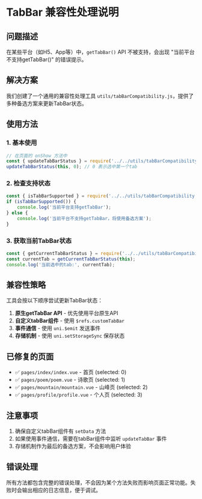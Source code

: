 # TabBar 兼容性处理说明

## 问题描述
在某些平台（如H5、App等）中，`getTabBar()` API 不被支持，会出现 "当前平台不支持getTabBar()" 的错误提示。

## 解决方案
我们创建了一个通用的兼容性处理工具 `utils/tabBarCompatibility.js`，提供了多种备选方案来更新TabBar状态。

## 使用方法

### 1. 基本使用
```javascript
// 在页面的 onShow 方法中
const { updateTabBarStatus } = require('../../utils/tabBarCompatibility.js');
updateTabBarStatus(this, 0); // 0 表示选中第一个tab
```

### 2. 检查支持状态
```javascript
const { isTabBarSupported } = require('../../utils/tabBarCompatibility.js');
if (isTabBarSupported()) {
    console.log('当前平台支持getTabBar');
} else {
    console.log('当前平台不支持getTabBar，将使用备选方案');
}
```

### 3. 获取当前TabBar状态
```javascript
const { getCurrentTabBarStatus } = require('../../utils/tabBarCompatibility.js');
const currentTab = getCurrentTabBarStatus(this);
console.log('当前选中的tab:', currentTab);
```

## 兼容性策略

工具会按以下顺序尝试更新TabBar状态：

1. **原生getTabBar API** - 优先使用平台原生API
2. **自定义tabBar组件** - 使用 `$refs.customTabBar`
3. **事件通信** - 使用 `uni.$emit` 发送事件
4. **存储机制** - 使用 `uni.setStorageSync` 保存状态

## 已修复的页面

- ✅ `pages/index/index.vue` - 首页 (selected: 0)
- ✅ `pages/poem/poem.vue` - 诗歌页 (selected: 1)  
- ✅ `pages/mountain/mountain.vue` - 山峰页 (selected: 2)
- ✅ `pages/profile/profile.vue` - 个人页 (selected: 3)

## 注意事项

1. 确保自定义tabBar组件有 `setData` 方法
2. 如果使用事件通信，需要在tabBar组件中监听 `updateTabBar` 事件
3. 存储机制作为最后的备选方案，不会影响用户体验

## 错误处理

所有方法都包含完整的错误处理，不会因为某个方法失败而影响页面正常功能。失败时会输出相应的日志信息，便于调试。
